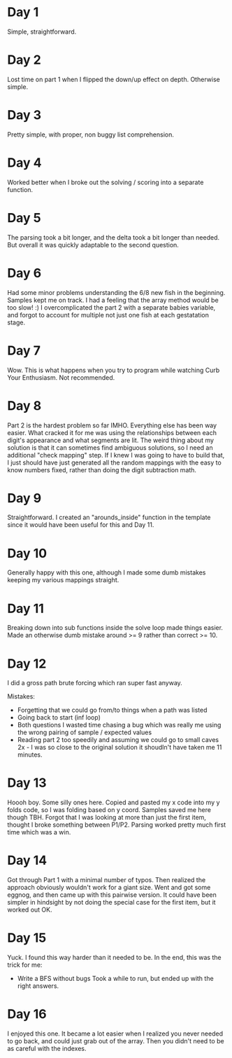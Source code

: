 # Day 1

Simple, straightforward.

# Day 2

Lost time on part 1 when I flipped the down/up effect on depth. Otherwise simple.

# Day 3

Pretty simple, with proper, non buggy list comprehension.

# Day 4

Worked better when I broke out the solving / scoring into a separate function.

# Day 5

The parsing took a bit longer, and the delta took a bit longer than needed. But overall it was quickly adaptable to the second question.

# Day 6

Had some minor problems understanding the 6/8 new fish in the beginning. Samples kept me on track. I had a feeling that the array method would be too slow! :) I overcomplicated the part 2 with a separate babies variable, and forgot to account for multiple not just one fish at each gestatation stage.

# Day 7

Wow. This is what happens when you try to program while watching Curb Your Enthusiasm. Not recommended.

# Day 8

Part 2 is the hardest problem so far IMHO. Everything else has been way easier. What cracked it for me was using the relationships between each digit's appearance and what segments are lit.
The weird thing about my solution is that it can sometimes find ambiguous solutions, so I need an additional "check mapping" step. If I knew I was going to have to build that, I just should have just generated all the random mappings with the easy to know numbers fixed, rather than doing the digit subtraction math.

# Day 9

Straightforward. I created an "arounds_inside" function in the template since it would have been useful for this and Day 11.

# Day 10

Generally happy with this one, although I made some dumb mistakes keeping my various mappings straight.

# Day 11

Breaking down into sub functions inside the solve loop made things easier. Made an otherwise dumb mistake around >= 9 rather than correct >= 10.

# Day 12

I did a gross path brute forcing which ran super fast anyway.

Mistakes:
* Forgetting that we could go from/to things when a path was listed
* Going back to start (inf loop)
* Both questions I wasted time chasing a bug which was really me using the wrong pairing of sample / expected values
* Reading part 2 too speedily and assuming we could go to small caves 2x - I was so close to the original solution it shoudln't have taken me 11 minutes.

# Day 13

Hoooh boy. Some silly ones here.
Copied and pasted my x code into my y folds code, so I was folding based on y coord. Samples saved me here though TBH.
Forgot that I was looking at more than just the first item, thought I broke something between P1/P2.
Parsing worked pretty much first time which was a win.

# Day 14

Got through Part 1 with a minimal number of typos. Then realized the approach obviously wouldn't work for a giant size. Went and got some eggnog, and then came up with this pairwise version. It could have been simpler in hindsight by not doing the special case for the first item, but it worked out OK.

# Day 15

Yuck. I found this way harder than it needed to be. In the end, this was the trick for me:
* Write a BFS without bugs
Took a while to run, but ended up with the right answers.

# Day 16

I enjoyed this one. It became a lot easier when I realized you never needed to go back, and could just grab out of the array. Then you didn't need to be as careful with the indexes.
